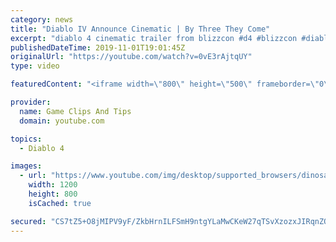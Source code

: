```yaml
---
category: news
title: "Diablo IV Announce Cinematic | By Three They Come"
excerpt: "diablo 4 cinematic trailer from blizzcon #d4 #blizzcon #diablo."
publishedDateTime: 2019-11-01T19:01:45Z
originalUrl: "https://youtube.com/watch?v=0vE3rAjtqUY"
type: video

featuredContent: "<iframe width=\"800\" height=\"500\" frameborder=\"0\" src=\"https://www.youtube.com/embed/0vE3rAjtqUY\" allow=\"accelerometer; autoplay; encrypted-media; gyroscope; picture-in-picture\" allowfullscreen></iframe>"

provider:
  name: Game Clips And Tips
  domain: youtube.com

topics:
  - Diablo 4

images:
  - url: "https://www.youtube.com/img/desktop/supported_browsers/dinosaur.png"
    width: 1200
    height: 800
    isCached: true

secured: "CS7tZ5+O8jMIPV9yF/ZkbHrnILFSmH9ntgYLaMwCKeW27qTSvXzozxJIRqnZOG4KiFqvT/adnplH9YrKKlcbbVHCQD+qKKNDVLBBJeZiIK5DXBcEpBAGcvWL+l0vXHDJ6jhdpJJ5+vI08f7pGUIQLUuwPdtfLOgUJ6+GF4xGJ5ZHXo4WUKzorqhSUIt81oErRYMMF06jZ4cwXAWI9KCdnvUvNMzVK88n3LoaYxHP4sDbKa77sWvgMDXDYQz1UFuNjD3F5tTJbaZN/bDCupLemnJPfIjPja+JgmPzUVmCqTyP70HUgQ9+dAdQG/VxdxDXQG90BrSW0Fbp47GNH8xPxBozkR1jioXMmjAzGQMkkIrEbwxO7VhmSKJ+eRmDptJGbQL50m7y51kqGPqJjhLy1g==;Cpasy02s5SCVWubJJOv2XQ=="
---
```


